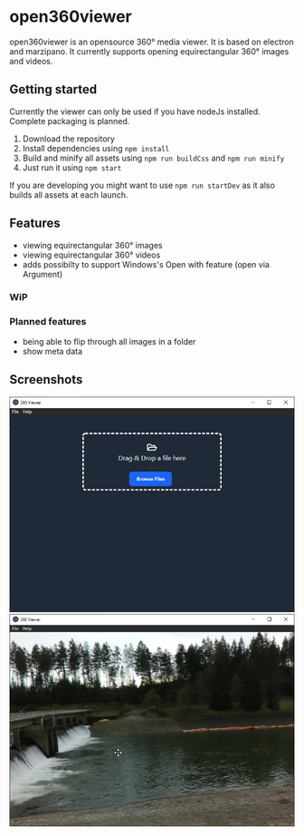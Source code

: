 # open360viewer
open360viewer is an opensource 360° media viewer. It is based on electron and marzipano. It currently supports opening equirectangular 360° images and videos.

## Getting started
Currently the viewer can only be used if you have nodeJs installed. Complete packaging is planned.
1. Download the repository
2. Install dependencies using `npm install`
3. Build and minify all assets using `npm run buildCss` and `npm run minify`
4. Just run it using `npm start`

If you are developing you might want to use `npm run startDev` as it also builds all assets at each launch.
## Features
- viewing equirectangular 360° images
- viewing equirectangular 360° videos
- adds possibilty to support Windows's Open with feature (open via Argument)
### WiP
### Planned features
- being able to flip through all images in a folder
- show meta data

## Screenshots

![App when no file is loaded](https://github.com/TheGreyDiamond/open360viewer/blob/central/screenshots/noImageLoaded.png?raw=true)
![App when file is loaded](https://github.com/TheGreyDiamond/open360viewer/blob/central/screenshots/imageLoaded.png?raw=true)
